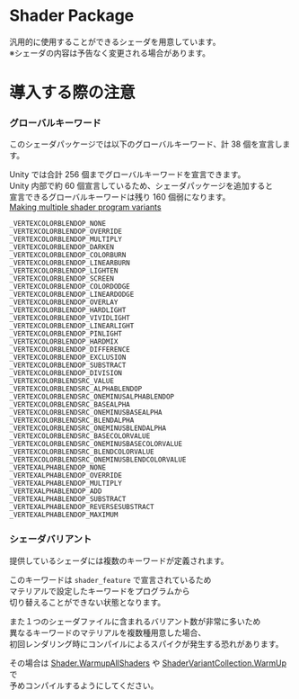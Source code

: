 # Shader Package

汎用的に使用することができるシェーダを用意しています。  
※シェーダの内容は予告なく変更される場合があります。

# 導入する際の注意

### グローバルキーワード 

このシェーダパッケージでは以下のグローバルキーワード、計 38 個を宣言します。  

Unity では合計 256 個までグローバルキーワードを宣言できます。  
Unity 内部で約 60 個宣言しているため、シェーダパッケージを追加すると  
宣言できるグローバルキーワードは残り 160 個弱になります。  
[Making multiple shader program variants](https://docs.unity3d.com/Manual/SL-MultipleProgramVariants.html)


```
_VERTEXCOLORBLENDOP_NONE
_VERTEXCOLORBLENDOP_OVERRIDE
_VERTEXCOLORBLENDOP_MULTIPLY
_VERTEXCOLORBLENDOP_DARKEN
_VERTEXCOLORBLENDOP_COLORBURN
_VERTEXCOLORBLENDOP_LINEARBURN
_VERTEXCOLORBLENDOP_LIGHTEN
_VERTEXCOLORBLENDOP_SCREEN
_VERTEXCOLORBLENDOP_COLORDODGE
_VERTEXCOLORBLENDOP_LINEARDODGE
_VERTEXCOLORBLENDOP_OVERLAY
_VERTEXCOLORBLENDOP_HARDLIGHT
_VERTEXCOLORBLENDOP_VIVIDLIGHT
_VERTEXCOLORBLENDOP_LINEARLIGHT
_VERTEXCOLORBLENDOP_PINLIGHT
_VERTEXCOLORBLENDOP_HARDMIX
_VERTEXCOLORBLENDOP_DIFFERENCE
_VERTEXCOLORBLENDOP_EXCLUSION
_VERTEXCOLORBLENDOP_SUBSTRACT
_VERTEXCOLORBLENDOP_DIVISION
_VERTEXCOLORBLENDSRC_VALUE
_VERTEXCOLORBLENDSRC_ALPHABLENDOP
_VERTEXCOLORBLENDSRC_ONEMINUSALPHABLENDOP
_VERTEXCOLORBLENDSRC_BASEALPHA
_VERTEXCOLORBLENDSRC_ONEMINUSBASEALPHA
_VERTEXCOLORBLENDSRC_BLENDALPHA
_VERTEXCOLORBLENDSRC_ONEMINUSBLENDALPHA
_VERTEXCOLORBLENDSRC_BASECOLORVALUE
_VERTEXCOLORBLENDSRC_ONEMINUSBASECOLORVALUE
_VERTEXCOLORBLENDSRC_BLENDCOLORVALUE
_VERTEXCOLORBLENDSRC_ONEMINUSBLENDCOLORVALUE
_VERTEXALPHABLENDOP_NONE
_VERTEXALPHABLENDOP_OVERRIDE
_VERTEXALPHABLENDOP_MULTIPLY
_VERTEXALPHABLENDOP_ADD
_VERTEXALPHABLENDOP_SUBSTRACT
_VERTEXALPHABLENDOP_REVERSESUBSTRACT
_VERTEXALPHABLENDOP_MAXIMUM
```

### シェーダバリアント

提供しているシェーダには複数のキーワードが定義されます。  

このキーワードは `shader_feature` で宣言されているため  
マテリアルで設定したキーワードをプログラムから  
切り替えることができない状態となります。  

また１つのシェーダファイルに含まれるバリアント数が非常に多いため  
異なるキーワードのマテリアルを複数種用意した場合、  
初回レンダリング時にコンパイルによるスパイクが発生する恐れがあります。  

その場合は [Shader.WarmupAllShaders](https://docs.unity3d.com/ScriptReference/Shader.WarmupAllShaders.html) や [ShaderVariantCollection.WarmUp](https://docs.unity3d.com/ScriptReference/ShaderVariantCollection.WarmUp.html) で  
予めコンパイルするようにしてください。

